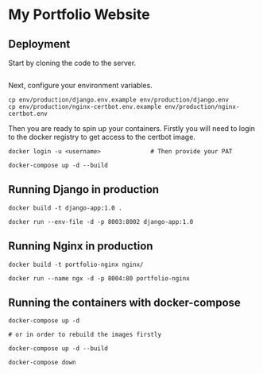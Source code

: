 # My Portfolio Website

## Deployment
Start by cloning the code to the server.
```
```

Next, configure your environment variables.
```
cp env/production/django.env.example env/production/django.env
cp env/production/nginx-certbot.env.example env/production/nginx-certbot.env
```


Then you are ready to spin up your containers. Firstly you will need to login to the docker registry to get access to the certbot image. 
```
docker login -u <username>              # Then provide your PAT

docker-compose up -d --build
```





## Running Django in production
```
docker build -t django-app:1.0 .

docker run --env-file -d -p 8003:8002 django-app:1.0
```

## Running Nginx in production
```
docker build -t portfolio-nginx nginx/

docker run --name ngx -d -p 8004:80 portfolio-nginx
```

## Running the containers with docker-compose
```
docker-compose up -d 

# or in order to rebuild the images firstly

docker-compose up -d --build

docker-compose down

```

